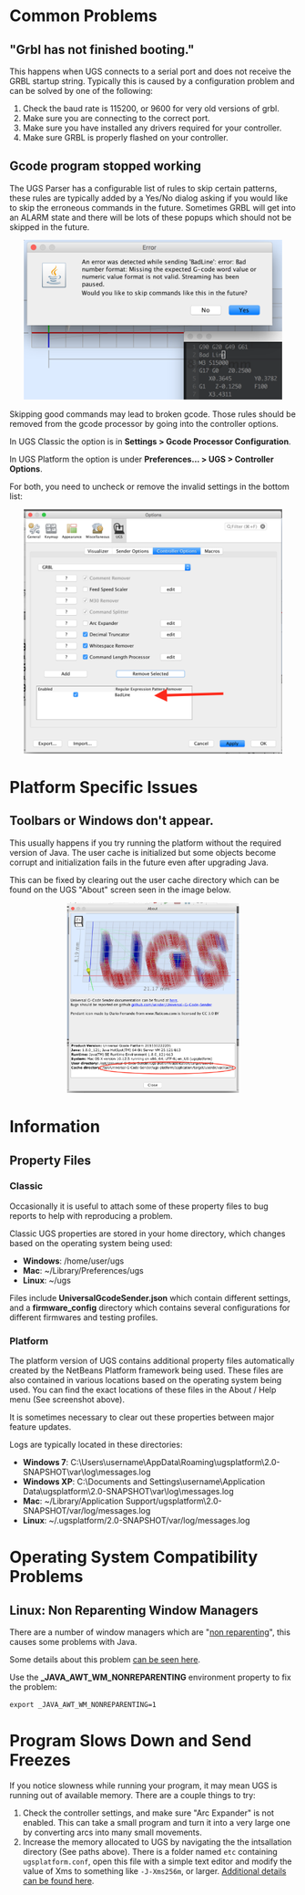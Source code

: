 # Common Problems

## "Grbl has not finished booting."

This happens when UGS connects to a serial port and does not receive the GRBL startup string. Typically this is caused by a configuration problem and can be solved by one of the following:

1. Check the baud rate is 115200, or 9600 for very old versions of grbl.
2. Make sure you are connecting to the correct port.
3. Make sure you have installed any drivers required for your controller.
4. Make sure GRBL is properly flashed on your controller.

## Gcode program stopped working

The UGS Parser has a configurable list of rules to skip certain patterns, these rules are typically added by a Yes/No dialog asking if you would like to skip the erroneous commands in the future. Sometimes GRBL will get into an ALARM state and there will be lots of these popups which should not be skipped in the future.

<center>
<img src="../../img/common/bad.code.dialog.png" alt="Screenshot" width="90%"/>
</center>

Skipping good commands may lead to broken gcode. Those rules should be removed from the gcode processor by going into the controller options.

In UGS Classic the option is in <b>Settings > Gcode Processor Configuration</b>.

In UGS Platform the option is under <b>Preferences... > UGS > Controller Options</b>.

For both, you need to uncheck or remove the invalid settings in the bottom list:

<center>
<img src="../../img/common/bad.code.setting.png" alt="Screenshot" width="90%"/>
</center>

# Platform Specific Issues

## Toolbars or Windows don't appear.

This usually happens if you try running the platform without the required version of Java. The user cache is initialized but some objects become corrupt and initialization fails in the future even after upgrading Java.

This can be fixed by clearing out the user cache directory which can be found on the UGS "About" screen seen in the image below.
<br/>
<center>
<img src="../../img/platform/about_popup.png" alt="Screenshot" width="60%"/>
</center>

# Information

## Property Files

### Classic

Occasionally it is useful to attach some of these property files to bug reports to help with reproducing a problem.

Classic UGS properties are stored in your home directory, which changes based on the operating system being used:

* **Windows**: /home/user/ugs
* **Mac**: ~/Library/Preferences/ugs
* **Linux**: ~/ugs

Files include <b>UniversalGcodeSender.json</b> which contain different settings, and a <b>firmware_config</b> directory which contains several configurations for different firmwares and testing profiles.

### Platform

The platform version of UGS contains additional property files automatically created by the NetBeans Platform framework being used. These files are also contained in various locations based on the operating system being used. You can find the exact locations of these files in the About / Help menu (See screenshot above).

It is sometimes necessary to clear out these properties between major feature updates.

Logs are typically located in these directories:

* **Windows 7**: C:\Users\username\AppData\Roaming\ugsplatform\2.0-SNAPSHOT\var\log\messages.log
* **Windows XP**: C:\Documents and Settings\username\Application Data\ugsplatform\2.0-SNAPSHOT\var\log\messages.log
* **Mac**: ~/Library/Application Support/ugsplatform\2.0-SNAPSHOT/var/log/messages.log
* **Linux**: ~/.ugsplatform/2.0-SNAPSHOT/var/log/messages.log


# Operating System Compatibility Problems

## Linux: Non Reparenting Window Managers

There are a number of window managers which are "[non reparenting](https://en.wikipedia.org/wiki/Re-parenting_window_manager)", this causes some problems with Java.

Some details about this problem [can be seen here](https://bugs.launchpad.net/ubuntu/+source/openjdk-6/+bug/258374).

Use the **_JAVA_AWT_WM_NONREPARENTING** environment property to fix the problem:
```shell
export _JAVA_AWT_WM_NONREPARENTING=1
```

# Program Slows Down and Send Freezes

If you notice slowness while running your program, it may mean UGS is running out of available memory. There are a couple things to try:

1. Check the controller settings, and make sure "Arc Expander" is not enabled. This can take a small program and turn it into a very large one by converting arcs into many small movements.
2. Increase the memory allocated to UGS by navigating the the intsallation directory (See paths above). There is a folder named `etc` containing `ugsplatform.conf`, open this file with a simple text editor and modify the value of Xms to something like `-J-Xms256m`, or larger. [Additional details can be found here](http://wiki.netbeans.org/FaqSettingHeapSize).

